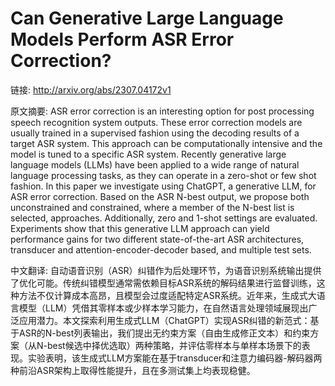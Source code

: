 # Can Generative Large Language Models Perform ASR Error Correction?

链接: http://arxiv.org/abs/2307.04172v1

原文摘要:
ASR error correction is an interesting option for post processing speech
recognition system outputs. These error correction models are usually trained
in a supervised fashion using the decoding results of a target ASR system. This
approach can be computationally intensive and the model is tuned to a specific
ASR system. Recently generative large language models (LLMs) have been applied
to a wide range of natural language processing tasks, as they can operate in a
zero-shot or few shot fashion. In this paper we investigate using ChatGPT, a
generative LLM, for ASR error correction. Based on the ASR N-best output, we
propose both unconstrained and constrained, where a member of the N-best list
is selected, approaches. Additionally, zero and 1-shot settings are evaluated.
Experiments show that this generative LLM approach can yield performance gains
for two different state-of-the-art ASR architectures, transducer and
attention-encoder-decoder based, and multiple test sets.

中文翻译:
自动语音识别（ASR）纠错作为后处理环节，为语音识别系统输出提供了优化可能。传统纠错模型通常需依赖目标ASR系统的解码结果进行监督训练，这种方法不仅计算成本高昂，且模型会过度适配特定ASR系统。近年来，生成式大语言模型（LLM）凭借其零样本或少样本学习能力，在自然语言处理领域展现出广泛应用潜力。本文探索利用生成式LLM（ChatGPT）实现ASR纠错的新范式：基于ASR的N-best列表输出，我们提出无约束方案（自由生成修正文本）和约束方案（从N-best候选中择优选取）两种策略，并评估零样本与单样本场景下的表现。实验表明，该生成式LLM方案能在基于transducer和注意力编码器-解码器两种前沿ASR架构上取得性能提升，且在多测试集上均表现稳健。

